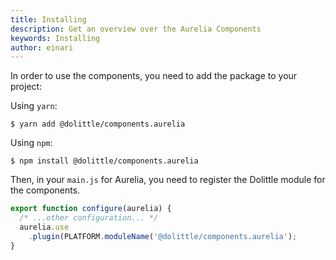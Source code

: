 ```yaml
---
title: Installing
description: Get an overview over the Aurelia Components
keywords: Installing
author: einari
---
```

In order to use the components, you need to add the package to your project:

Using `yarn`:

```shell
$ yarn add @dolittle/components.aurelia
```

Using `npm`:

```shell
$ npm install @dolittle/components.aurelia
```

Then, in your `main.js` for Aurelia, you need to register the Dolittle module for the
components.

```javascript
export function configure(aurelia) {
  /* ...other configuration... */
  aurelia.use
    .plugin(PLATFORM.moduleName('@dolittle/components.aurelia');
}
```
